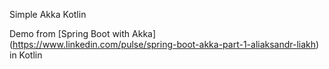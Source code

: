 Simple Akka Kotlin

Demo from 
[Spring Boot with Akka] (https://www.linkedin.com/pulse/spring-boot-akka-part-1-aliaksandr-liakh)
in Kotlin